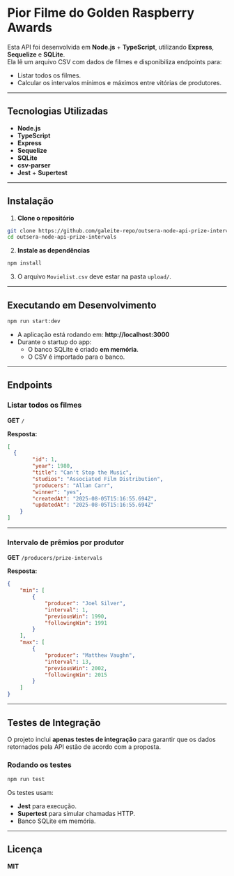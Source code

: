 # Pior Filme do Golden Raspberry Awards

Esta API foi desenvolvida em **Node.js** + **TypeScript**, utilizando **Express**, **Sequelize** e **SQLite**.  
Ela lê um arquivo CSV com dados de filmes e disponibiliza endpoints para:

- Listar todos os filmes.
- Calcular os intervalos mínimos e máximos entre vitórias de produtores.

---

## Tecnologias Utilizadas

- **Node.js**
- **TypeScript**
- **Express**
- **Sequelize**
- **SQLite**
- **csv-parser**
- **Jest** + **Supertest**

---


## Instalação

1. **Clone o repositório**
```bash
git clone https://github.com/galeite-repo/outsera-node-api-prize-intervals.git
cd outsera-node-api-prize-intervals
```

2. **Instale as dependências**
```bash
npm install
```

3. O arquivo `Movielist.csv` deve estar na pasta `upload/`.

---

## Executando em Desenvolvimento

```bash
npm run start:dev
```

- A aplicação está rodando em: **http://localhost:3000**
- Durante o startup do app:
  - O banco SQLite é criado **em memória**.
  - O CSV é importado para o banco.

---

## Endpoints

### Listar todos os filmes
**GET** `/`

**Resposta:**
```json
[
  {
		"id": 1,
		"year": 1980,
		"title": "Can't Stop the Music",
		"studios": "Associated Film Distribution",
		"producers": "Allan Carr",
		"winner": "yes",
		"createdAt": "2025-08-05T15:16:55.694Z",
		"updatedAt": "2025-08-05T15:16:55.694Z"
	}
]
```

---

### Intervalo de prêmios por produtor
**GET** `/producers/prize-intervals`

**Resposta:**
```json
{
	"min": [
		{
			"producer": "Joel Silver",
			"interval": 1,
			"previousWin": 1990,
			"followingWin": 1991
		}
	],
	"max": [
		{
			"producer": "Matthew Vaughn",
			"interval": 13,
			"previousWin": 2002,
			"followingWin": 2015
		}
	]
}
```

---

## Testes de Integração

O projeto inclui **apenas testes de integração** para garantir que os dados retornados pela API estão de acordo com a proposta.

### Rodando os testes
```bash
npm run test
```

Os testes usam:
- **Jest** para execução.
- **Supertest** para simular chamadas HTTP.
- Banco SQLite em memória.
---


## Licença
**MIT**
